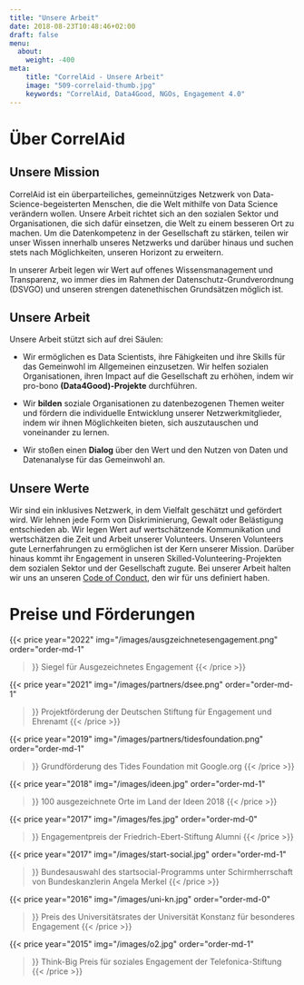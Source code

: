 ```yaml
---
title: "Unsere Arbeit"
date: 2018-08-23T10:48:46+02:00
draft: false
menu:
  about:
    weight: -400
meta:
    title: "CorrelAid - Unsere Arbeit"
    image: "509-correlaid-thumb.jpg"
    keywords: "CorrelAid, Data4Good, NGOs, Engagement 4.0"
---
```


# Über CorrelAid 
## Unsere Mission

CorrelAid ist ein überparteiliches, gemeinnütziges Netzwerk von Data-Science-begeisterten Menschen, die die Welt mithilfe von Data Science verändern wollen. Unsere Arbeit richtet sich an den sozialen Sektor und Organisationen, die sich dafür einsetzen, die Welt zu einem besseren Ort zu machen. Um die Datenkompetenz in der Gesellschaft zu stärken, teilen wir unser Wissen innerhalb unseres Netzwerks und darüber hinaus und suchen stets nach Möglichkeiten, unseren Horizont zu erweitern. 

In unserer Arbeit legen wir Wert auf offenes Wissensmanagement und Transparenz, wo immer dies im Rahmen der Datenschutz-Grundverordnung (DSVGO) und unseren strengen datenethischen Grundsätzen möglich ist. 

## Unsere Arbeit

Unsere Arbeit stützt sich auf drei Säulen:


- Wir ermöglichen es Data Scientists, ihre Fähigkeiten und ihre Skills für das Gemeinwohl im Allgemeinen einzusetzen. Wir helfen sozialen Organisationen, ihren Impact auf die Gesellschaft zu erhöhen, indem wir pro-bono **(Data4Good)-Projekte** durchführen.


- Wir **bilden** soziale Organisationen zu datenbezogenen Themen weiter und fördern die individuelle Entwicklung unserer Netzwerkmitglieder, indem wir ihnen Möglichkeiten bieten, sich auszutauschen und voneinander zu lernen. 

- Wir stoßen einen **Dialog** über den Wert und den Nutzen von Daten und Datenanalyse für das Gemeinwohl an.


## Unsere Werte 

Wir sind ein inklusives Netzwerk, in dem Vielfalt geschätzt und gefördert wird. Wir lehnen jede Form von Diskriminierung, Gewalt oder Belästigung entschieden ab. Wir legen Wert auf wertschätzende Kommunikation und wertschätzen die Zeit und Arbeit unserer Volunteers. Unseren Volunteers gute Lernerfahrungen zu ermöglichen ist der Kern unserer Mission. Darüber hinaus kommt ihr Engagement in unseren Skilled-Volunteering-Projekten dem sozialen Sektor und der Gesellschaft zugute. Bei unserer Arbeit halten wir uns an unseren [Code of Conduct](/about/codeofconduct), den wir für uns definiert haben.

# Preise und Förderungen
{{< price 
    year="2022" 
    img="/images/ausgzeichnetesengagement.png"
    order="order-md-1"
>}}
Siegel für Ausgezeichnetes Engagement
{{< /price >}}

{{< price 
    year="2021" 
    img="/images/partners/dsee.png"
    order="order-md-1"
>}}
Projektförderung der Deutschen Stiftung für Engagement und Ehrenamt
{{< /price >}}

{{< price 
    year="2019" 
    img="/images/partners/tidesfoundation.png"
    order="order-md-1"
>}}
Grundförderung des Tides Foundation mit Google.org
{{< /price >}}

{{< price 
    year="2018" 
    img="/images/ideen.jpg"
    order="order-md-1"
>}}
100 ausgezeichnete Orte im Land der Ideen 2018
{{< /price >}}

{{< price 
    year="2017" 
    img="/images/fes.jpg"
    order="order-md-0"
>}}
Engagementpreis der Friedrich-Ebert-Stiftung Alumni
{{< /price >}}

{{< price 
    year="2017" 
    img="/images/start-social.jpg"
    order="order-md-1"
>}}
Bundesauswahl des startsocial-Programms unter Schirmherrschaft von Bundeskanzlerin Angela Merkel
{{< /price >}}

{{< price 
    year="2016" 
    img="/images/uni-kn.jpg"
    order="order-md-0"
>}}
Preis des Universitätsrates der Universität Konstanz für besonderes Engagement
{{< /price >}}

{{< price 
    year="2015" 
    img="/images/o2.jpg"
    order="order-md-1"
>}}
Think-Big Preis für soziales Engagement der Telefonica-Stiftung
{{< /price >}}
